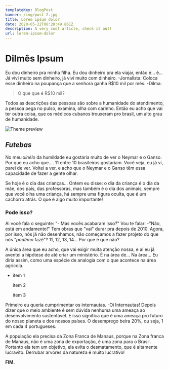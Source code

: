 ```yaml
---
templateKey: BlogPost
banner: /img/post-2.jpg
title: Lorem ipsum dolor
date: 2020-05-22T08:28:49.861Z
description: A very cool article, check it out!
url: lorem-ipsum-dolor
---
```


# Dilmês Ipsum

Eu dou dinheiro pra minha filha. Eu dou dinheiro pra ela viajar, então é... é... Já vivi muito sem dinheiro, já vivi muito com dinheiro. -Jornalista: Coloca esse dinheiro na poupança que a senhora ganha R\$10 mil por mês. -Dilma:

> O que que é R\$10 mil?

Todos as descrições das pessoas são sobre a humanidade do atendimento, a pessoa pega no pulso, examina, olha com carinho. Então eu acho que vai ter outra coisa, que os médicos cubanos trouxeram pro brasil, um alto grau de humanidade.

![Theme preview](/img/theme-preview.png 'Nevermore theme preview')

## _Futebas_

No meu _xinélo_ da humildade eu gostaria muito de ver o Neymar e o Ganso. Por que eu acho que.... 11 entre 10 brasileiros gostariam. Você veja, eu já vi, parei de ver. Voltei a ver, e acho que o Neymar e o Ganso têm essa capacidade de fazer a gente olhar.

Se hoje é o dia das crianças... Ontem eu disse: o dia da criança é o dia da mãe, dos pais, das professoras, mas também é o dia dos animais, sempre que você olha uma criança, há sempre uma figura oculta, que é um cachorro atrás. O que é algo muito importante!

### Pode isso?

Ai você fala o seguinte: "- Mas vocês acabaram isso?" Vou te falar: -"Não, está em andamento!" Tem obras que "vai" durar pra depois de 2010. Agora, por isso, nós já não desenhamos, não começamos a fazer projeto do que nós "_podêmo_ fazê"? 11, 12, 13, 14... Por que é que não?

A única área que eu acho, que vai exigir muita atenção nossa, e aí eu já aventei a hipótese de até criar um ministério. É na área de... Na área... Eu diria assim, como uma espécie de analogia com o que acontece na área agrícola.

- item 1

  item 2

  item 3

Primeiro eu queria cumprimentar os internautas. -Oi Internautas! Depois dizer que o meio ambiente é sem dúvida nenhuma uma ameaça ao desenvolvimento sustentável. E isso significa que é uma ameaça pro futuro do nosso planeta e dos nossos países. O desemprego beira 20%, ou seja, 1 em cada 4 portugueses.

A população ela precisa da Zona Franca de Manaus, porque na Zona franca de Manaus, não é uma zona de exportação, é uma zona para o Brasil. Portanto ela tem um objetivo, ela evita o desmatamento, que é altamente lucravito. Derrubar arvores da natureza é muito lucrativo!

**FIM.**
